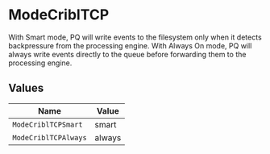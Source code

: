 # ModeCriblTCP

With Smart mode, PQ will write events to the filesystem only when it detects backpressure from the processing engine. With Always On mode, PQ will always write events directly to the queue before forwarding them to the processing engine.


## Values

| Name                 | Value                |
| -------------------- | -------------------- |
| `ModeCriblTCPSmart`  | smart                |
| `ModeCriblTCPAlways` | always               |